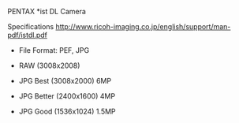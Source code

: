 PENTAX *ist DL Camera	

Specifications
http://www.ricoh-imaging.co.jp/english/support/man-pdf/istdl.pdf

- File Format: PEF, JPG

- RAW (3008x2008)
- JPG Best (3008x2000) 6MP
- JPG Better (2400x1600) 4MP
- JPG Good (1536x1024) 1.5MP
